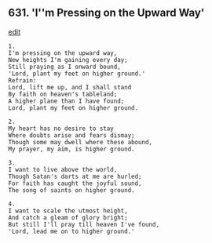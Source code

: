 
## 631.  'I''m Pressing on the Upward Way'
[edit](https://docs.google.com/document/d/1%2DrxqW_Oxwmskg2x6YsI0hZeaoA%2DmeVZR/edit?mode=html)




    1.
    I'm pressing on the upward way, 
    New heights I'm gaining every day; 
    Still praying as I onward bound, 
    'Lord, plant my feet on higher ground.' 
    Refrain:
    Lord, lift me up, and I shall stand 
    By faith on heaven's tableland; 
    A higher plane than I have found; 
    Lord, plant my feet on higher ground. 

    2.
    My heart has no desire to stay 
    Where doubts arise and fears dismay; 
    Though some may dwell where these abound, 
    My prayer, my aim, is higher ground. 

    3.
    I want to live above the world, 
    Though Satan's darts at me are hurled; 
    For faith has caught the joyful sound, 
    The song of saints on higher ground. 

    4.
    I want to scale the utmost height, 
    And catch a gleam of glory bright; 
    But still I'll pray till heaven I've found, 
    'Lord, lead me on to higher ground.'
